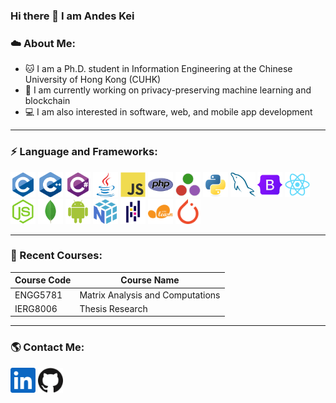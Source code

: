 ### Hi there 👋 I am Andes Kei

### :cloud: About Me:
- :cat: I am a Ph.D. student in Information Engineering at the Chinese University of Hong Kong (CUHK)
- :robot: I am currently working on privacy-preserving machine learning and blockchain
- :computer: I am also interested in software, web, and mobile app development

---

### ⚡ Language and Frameworks:
<p>
<img src="https://github.com/devicons/devicon/blob/master/icons/c/c-original.svg" width="40">
<img src="https://github.com/devicons/devicon/blob/master/icons/cplusplus/cplusplus-original.svg" width="40">
<img src="https://github.com/devicons/devicon/blob/master/icons/csharp/csharp-original.svg" width="40">
<img src="https://github.com/devicons/devicon/blob/master/icons/java/java-original.svg" width="40">
<img src="https://github.com/devicons/devicon/blob/master/icons/javascript/javascript-original.svg" width="40">
<img src="https://github.com/devicons/devicon/blob/master/icons/php/php-original.svg" width="40">
<img src="https://github.com/devicons/devicon/blob/master/icons/julia/julia-original.svg" width="40">
<img src="https://github.com/devicons/devicon/blob/master/icons/python/python-original.svg" width="40">
<img src="https://github.com/devicons/devicon/blob/master/icons/mysql/mysql-original.svg" width="40">
<img src="https://github.com/devicons/devicon/blob/master/icons/bootstrap/bootstrap-original.svg" width="40">
<img src="https://github.com/devicons/devicon/blob/master/icons/react/react-original.svg" width="40">
<img src="https://github.com/devicons/devicon/blob/master/icons/nodejs/nodejs-original.svg" width="40">
<img src="https://github.com/devicons/devicon/blob/master/icons/mongodb/mongodb-original.svg" width="40">
<img src="https://github.com/devicons/devicon/blob/master/icons/android/android-original.svg" width="40">
<img src="https://github.com/devicons/devicon/blob/master/icons/numpy/numpy-original.svg" width="40">
<img src="https://github.com/devicons/devicon/blob/master/icons/pandas/pandas-original.svg" width="40">
<img src="./icons/scikit-learn.svg" width="40">
<img src="./icons/pytorch.svg" width="40">
</p>

---

### :blue_book: Recent Courses:

| Course Code                 | Course Name                              |
| -------------------- | -------------------------------------------- |
| ENGG5781 | Matrix Analysis and Computations |
| IERG8006 | Thesis Research |

---
### 🌎 Contact Me:
<a href="https://www.linkedin.com/in/andes-kei-3b96681a8/"><img src="./icons/linkedin.svg" width="40"></a>
<a href="https://github.com/AndesPooh258"><img src="./icons/github.svg" width="40"></a>
